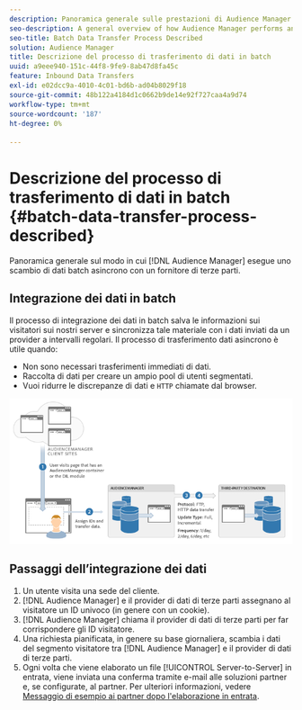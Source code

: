 ```yaml
---
description: Panoramica generale sulle prestazioni di Audience Manager in uno scambio di dati batch asincrono con un fornitore di terze parti.
seo-description: A general overview of how Audience Manager performs an asynchronous batch data exchange with a third-party vendor.
seo-title: Batch Data Transfer Process Described
solution: Audience Manager
title: Descrizione del processo di trasferimento di dati in batch
uuid: a9eee940-151c-44f8-9fe9-8ab47d8fa45c
feature: Inbound Data Transfers
exl-id: e02dcc9a-4010-4c01-bd6b-ad04b8029f18
source-git-commit: 48b122a4184d1c0662b9de14e92f727caa4a9d74
workflow-type: tm+mt
source-wordcount: '187'
ht-degree: 0%

---
```


# Descrizione del processo di trasferimento di dati in batch {#batch-data-transfer-process-described}

Panoramica generale sul modo in cui [!DNL Audience Manager] esegue uno scambio di dati batch asincrono con un fornitore di terze parti.

## Integrazione dei dati in batch

<!-- c_async.xml -->

Il processo di integrazione dei dati in batch salva le informazioni sui visitatori sui nostri server e sincronizza tale materiale con i dati inviati da un provider a intervalli regolari. Il processo di trasferimento dati asincrono è utile quando:

* Non sono necessari trasferimenti immediati di dati.
* Raccolta di dati per creare un ampio pool di utenti segmentati.
* Vuoi ridurre le discrepanze di dati e `HTTP` chiamate dal browser.

![](assets/s2s_70.png)

## Passaggi dell’integrazione dei dati

1. Un utente visita una sede del cliente.
1. [!DNL Audience Manager] e il provider di dati di terze parti assegnano al visitatore un ID univoco (in genere con un cookie).
1. [!DNL Audience Manager] chiama il provider di dati di terze parti per far corrispondere gli ID visitatore.
1. Una richiesta pianificata, in genere su base giornaliera, scambia i dati del segmento visitatore tra [!DNL Audience Manager] e il provider di dati di terze parti.
1. Ogni volta che viene elaborato un file [!UICONTROL Server-to-Server] in entrata, viene inviata una conferma tramite e-mail alle soluzioni partner e, se configurate, al partner. Per ulteriori informazioni, vedere [Messaggio di esempio ai partner dopo l&#39;elaborazione in entrata](../../../integration/sending-audience-data/batch-data-transfer-explained/inbound-receipt-message.md).
